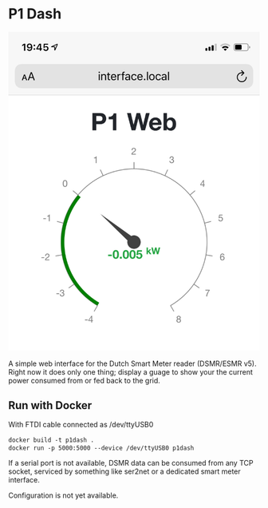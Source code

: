 # P1 Dash

![Screen shot showing a guage based on P1 data](screenshot.png)

A simple web interface for the Dutch Smart Meter reader (DSMR/ESMR v5).
Right now it does only one thing; display a guage to show your the current
power consumed from or fed back to the grid.

## Run with Docker

With FTDI cable connected as /dev/ttyUSB0

```
docker build -t p1dash .
docker run -p 5000:5000 --device /dev/ttyUSB0 p1dash
```

If a serial port is not available, DSMR data can be consumed from
any TCP socket, serviced by something like ser2net or a dedicated
smart meter interface.

Configuration is not yet available.